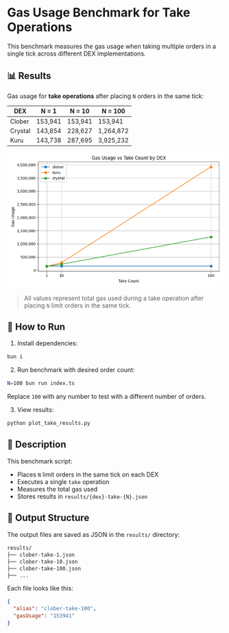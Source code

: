 # Gas Usage Benchmark for Take Operations

This benchmark measures the gas usage when taking multiple orders in a single tick across different DEX implementations.

## 📊 Results

Gas usage for **take operations** after placing `N` orders in the same tick:

| DEX     | N = 1   | N = 10  | N = 100  |
|---------|---------|---------|----------|
| Clober  | 153,941 | 153,941 | 153,941  |
| Crystal | 143,854 | 228,627 | 1,264,872|
| Kuru    | 143,738 | 287,695 | 3,925,232|

![result](result.png)

> All values represent total gas used during a take operation after placing `N` limit orders in the same tick.

## 🚀 How to Run

1. Install dependencies:

```bash
bun i
```

2. Run benchmark with desired order count:

```bash
N=100 bun run index.ts
```

Replace `100` with any number to test with a different number of orders.

3. View results:

```bash
python plot_take_results.py
```

## 🧪 Description

This benchmark script:

- Places `N` limit orders in the same tick on each DEX
- Executes a single `take` operation
- Measures the total gas used
- Stores results in `results/{dex}-take-{N}.json`

## 📁 Output Structure

The output files are saved as JSON in the `results/` directory:

```
results/
├── clober-take-1.json
├── clober-take-10.json
├── clober-take-100.json
├── ...
```

Each file looks like this:

```json
{
  "alias": "clober-take-100",
  "gasUsage": "153941"
}
```
